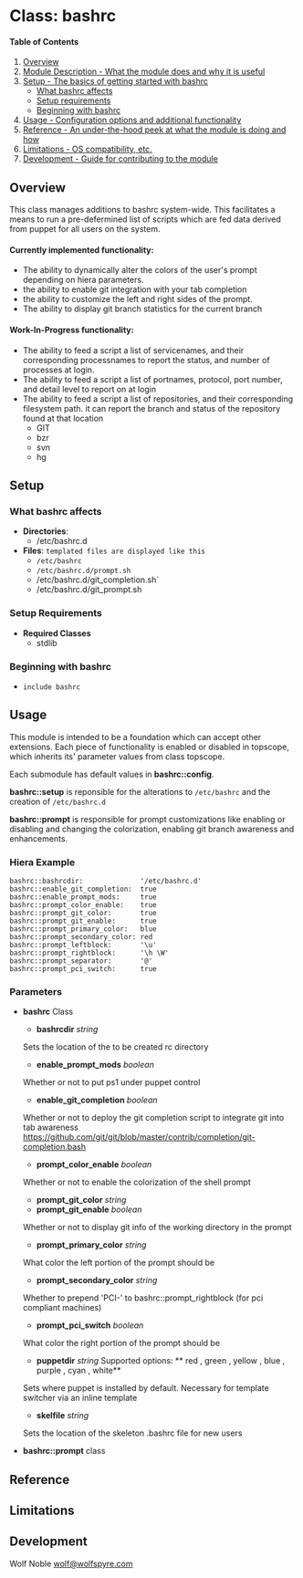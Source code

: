 # Class: bashrc

#### Table of Contents

1. [Overview](#overview)
2. [Module Description - What the module does and why it is useful](#module-description)
3. [Setup - The basics of getting started with bashrc](#setup)
    * [What bashrc affects](#what-bashrc-affects)
    * [Setup requirements](#setup-requirements)
    * [Beginning with bashrc](#beginning-with-bashrc)
4. [Usage - Configuration options and additional functionality](#usage)
5. [Reference - An under-the-hood peek at what the module is doing and how](#reference)
6. [Limitations - OS compatibility, etc.](#limitations)
7. [Development - Guide for contributing to the module](#development)

## Overview

This class manages additions to bashrc system-wide. This facilitates a means to run a pre-defermined list of scripts which are fed data derived from puppet for all users on the system.

#### Currently implemented functionality:
* The ability to dynamically alter the colors of the user's prompt depending on hiera parameters.
* the ability to enable git integration with your tab completion
* the ability to customize the left and right sides of the prompt.
* The ability to display git branch statistics for the current branch

#### Work-In-Progress functionality:
* The ability to feed a script a list of servicenames, and their corresponding processnames to report the status, and number of processes at login.
* The ability to feed a script a list of portnames, protocol, port number, and detail level to report on at login
* The ability to feed a script a list of repositories, and their corresponding filesystem path. it can report the branch and status of the repository found at that location
  * GIT
  * bzr
  * svn
  * hg


## Setup

### What bashrc affects
* **Directories**:
  * /etc/bashrc.d
* **Files**: `templated files are displayed like this`
  * `/etc/bashrc`
  * `/etc/bashrc.d/prompt.sh`
  * /etc/bashrc.d/git_completion.sh`
  * /etc/bashrc.d/git_prompt.sh

### Setup Requirements
 * **Required Classes**
   * stdlib

### Beginning with bashrc

* `include bashrc`

## Usage

This module is intended to be a foundation which can accept other extensions. Each piece of functionality is enabled or disabled in topscope, which inherits its' parameter values from class topscope.

Each submodule has default values in **bashrc::config**.

**bashrc::setup** is reponsible for the alterations to `/etc/bashrc` and the creation of `/etc/bashrc.d`

**bashrc::prompt** is responsible for prompt customizations like enabling or disabling and changing the colorization, enabling git branch awareness and enhancements.


### Hiera Example
    bashrc::bashrcdir:              '/etc/bashrc.d'
    bashrc::enable_git_completion:  true
    bashrc::enable_prompt_mods:     true
    bashrc::prompt_color_enable:    true
    bashrc::prompt_git_color:       true
    bashrc::prompt_git_enable:      true
    bashrc::prompt_primary_color:   blue
    bashrc::prompt_secondary_color: red
    bashrc::prompt_leftblock:       '\u'
    bashrc::prompt_rightblock:      '\h \W'
    bashrc::prompt_separator:       '@'
    bashrc::prompt_pci_switch:      true
### Parameters

* **bashrc** Class
  * **bashrcdir** *string*

  Sets the location of the to be created rc directory
  * **enable_prompt_mods** *boolean*

  Whether or not to put ps1 under puppet control
  * **enable_git_completion** *boolean*

  Whether or not to deploy the git completion script to integrate git into tab awareness
  https://github.com/git/git/blob/master/contrib/completion/git-completion.bash
  * **prompt_color_enable** *boolean*

  Whether or not to enable the colorization of the shell prompt
  * **prompt_git_color** *string*
  * **prompt_git_enable** *boolean*

  Whether or not to display git info of the working directory in the prompt
  * **prompt_primary_color** *string*

  What color the left portion of the prompt should be
  * **prompt_secondary_color** *string*

  Whether to prepend 'PCI-' to bashrc::prompt_rightblock (for pci compliant machines)
  * **prompt_pci_switch** *boolean*

  What color the right portion of the prompt should be
  * **puppetdir** *string* Supported options: ** red , green , yellow , blue , purple , cyan , white**

  Sets where puppet is installed by default. Necessary for template switcher via an inline template
  * **skelfile** *string*

  Sets the location of the skeleton .bashrc file for new users
* **bashrc::prompt** class


## Reference

## Limitations

## Development
Wolf Noble <wolf@wolfspyre.com>
